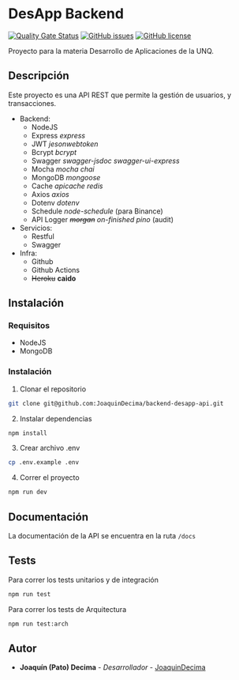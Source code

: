 # DesApp Backend

[![Quality Gate Status](https://sonarcloud.io/api/project_badges/measure?project=JoaquinDecima_backend-desapp-api&metric=alert_status)](https://sonarcloud.io/summary/new_code?id=JoaquinDecima_backend-desapp-api)
[![GitHub issues](https://img.shields.io/github/issues/JoaquinDecima/backend-desapp-api?style=for-the-badge)](https://github.com/JoaquinDecima/backend-desapp-api/issues)
[![GitHub license](https://img.shields.io/github/license/JoaquinDecima/backend-desapp-api?style=for-the-badge)](https://github.com/JoaquinDecima/backend-desapp-api)

Proyecto para la materia Desarrollo de Aplicaciones de la UNQ.

## Descripción

Este proyecto es una API REST que permite la gestión de usuarios, y transacciones.

* Backend: 
    * NodeJS
    * Express _express_
    * JWT _jesonwebtoken_
    * Bcrypt _bcrypt_
    * Swagger _swagger-jsdoc_ _swagger-ui-express_
    * Mocha _mocha_ _chai_
    * MongoDB _mongoose_
    * Cache _apicache_ _redis_
    * Axios _axios_
    * Dotenv _dotenv_
    * Schedule _node-schedule_ (para Binance)
    * API Logger ~~_morgan_~~ _on-finished_ _pino_ (audit)
* Servicios: 
    * Restful
    * Swagger
* Infra: 
    * Github
    * Github Actions
    * ~~Heroku~~ __caido__

## Instalación

### Requisitos

* NodeJS
* MongoDB

### Instalación

1. Clonar el repositorio

```bash
git clone git@github.com:JoaquinDecima/backend-desapp-api.git
```

2. Instalar dependencias

```bash
npm install
```

3. Crear archivo .env

```bash
cp .env.example .env
```

4. Correr el proyecto

```bash
npm run dev
```

## Documentación

La documentación de la API se encuentra en la ruta `/docs`

## Tests

Para correr los tests unitarios y de integración

```bash
npm run test
```

Para correr los tests de Arquitectura

```bash
npm run test:arch
```

## Autor

* **Joaquín (Pato) Decima** - *Desarrollador* - [JoaquinDecima]

[JoaquinDecima]: https://joaquindecima.ml/

